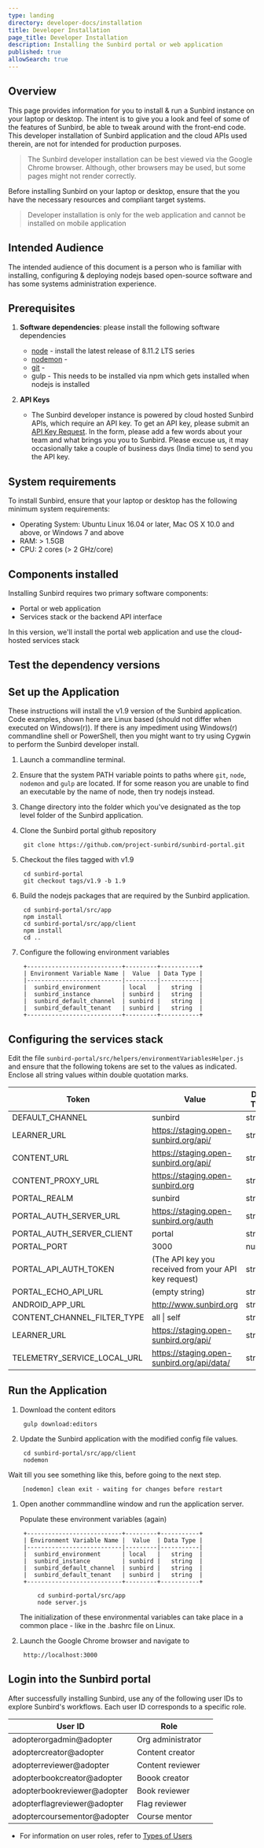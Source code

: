```yaml
---
type: landing
directory: developer-docs/installation
title: Developer Installation
page_title: Developer Installation
description: Installing the Sunbird portal or web application
published: true
allowSearch: true
---
```



## Overview

This page provides information for you to install & run a Sunbird instance on your laptop or desktop. The intent is to give you a look and feel of some of the features of Sunbird, be able to tweak around with the front-end code. This developer installation of Sunbird application and the cloud APIs used therein, are not for intended for production purposes.

>The Sunbird developer installation can be best viewed via the Google Chrome browser. Although, other browsers may be used, but some pages might not render correctly.

Before installing Sunbird on your laptop or desktop, ensure that the you have the necessary resources and compliant target systems.

> Developer installation is only for the web application and cannot be installed on mobile application


## Intended Audience

The intended audience of this document is a person who is familiar with installing, configuring & deploying nodejs based open-source software and has some systems administration experience.


## Prerequisites

1. **Software dependencies**: please install the following software dependencies
   * [node](https://nodejs.org/en/download/) - install the latest release of 8.11.2 LTS series
   * [nodemon](https://www.npmjs.com/package/nodemon) - 
   * [git](https://git-scm.com/downloads) - 
   * gulp - This needs to be installed via npm which gets installed when nodejs is installed

1. **API Keys**
   * The Sunbird developer instance is powered by cloud hosted Sunbird APIs, which require an API key. To get an API key, please submit an [API Key Request](https://goo.gl/forms/2tRDfLlbJ2IgjWgA2). In the form, please add a few words about your team and what brings you you to Sunbird. Please excuse us, it may occasionally take a couple of business days (India time) to send you the API key.


## System requirements

To install Sunbird, ensure that your laptop or desktop has the following minimum system requirements:

- Operating System: Ubuntu Linux 16.04 or later, Mac OS X 10.0 and above, or Windows 7 and above
- RAM: > 1.5GB
- CPU: 2 cores (> 2 GHz/core)


## Components installed

Installing Sunbird requires two primary software components:
- Portal or web application
- Services stack or the backend API interface

In this version, we'll install the portal web application and use the cloud-hosted services stack


## Test the dependency versions


## Set up the Application

These instructions will install the v1.9 version of the Sunbird application. Code examples, shown here are Linux based (should not differ when executed on Windows(r)). If there is any impediment using Windows(r) commandline shell or PowerShell, then you might want to try using Cygwin to perform the Sunbird developer install.

1. Launch a commandline terminal.

1. Ensure that the system PATH variable points to paths where `git`, `node`, `nodemon` and `gulp` are located. If for some reason you are unable to find an executable by the name of node, then try nodejs instead.

1. Change directory into the folder which you've designated as the top level folder of the Sunbird application.

1. Clone the Sunbird portal github repository

        git clone https://github.com/project-sunbird/sunbird-portal.git

1. Checkout the files tagged with v1.9

        cd sunbird-portal
        git checkout tags/v1.9 -b 1.9

1. Build the nodejs packages that are required by the Sunbird application.

        cd sunbird-portal/src/app
        npm install
        cd sunbird-portal/src/app/client
        npm install
        cd ..

1. Configure the following environment variables

        +---------------------------+---------+-----------+
        | Environment Variable Name |  Value  | Data Type |
        |---------------------------|---------|-----------|
        |  sunbird_environment      | local   |   string  |
        |  sunbird_instance         | sunbird |   string  |
        |  sunbird_default_channel  | sunbird |   string  |
        |  sunbird_default_tenant   | sunbird |   string  |
        +---------------------------+---------+-----------+


## Configuring the services stack

Edit the file `sunbird-portal/src/helpers/environmentVariablesHelper.js` and ensure that the following tokens are set to the values as indicated. Enclose all string values within double quotation marks.

|            Token            |                   Value                              | Data Type |
|-----------------------------|------------------------------------------------------|-----------|
| DEFAULT_CHANNEL             | sunbird                                              | string    |
| LEARNER_URL                 | https://staging.open-sunbird.org/api/                |  string   |
| CONTENT_URL                 | https://staging.open-sunbird.org/api/                |  string   |
| CONTENT_PROXY_URL           | https://staging.open-sunbird.org                     |  string   |
| PORTAL_REALM                | sunbird                                              |  string   |
| PORTAL_AUTH_SERVER_URL      | https://staging.open-sunbird.org/auth                |  string   |
| PORTAL_AUTH_SERVER_CLIENT   | portal                                               |  string   |
| PORTAL_PORT                 | 3000                                                 |  number   |
| PORTAL_API_AUTH_TOKEN       | (The API key you received from your API key request) |  string   |
| PORTAL_ECHO_API_URL         | (empty string)                                       |  string   |
| ANDROID_APP_URL             | http://www.sunbird.org                               |  string   |
| CONTENT_CHANNEL_FILTER_TYPE | all &#124; self                                      |  string   |
| LEARNER_URL                 | https://staging.open-sunbird.org/api/                |  string   |
| TELEMETRY_SERVICE_LOCAL_URL | https://staging.open-sunbird.org/api/data/           |  string   |


## Run the Application

1. Download the content editors

        gulp download:editors

1. Update the Sunbird application with the modified config file values.

        cd sunbird-portal/src/app/client
        nodemon

Wait till you see something like this, before going to the next step.

        [nodemon] clean exit - waiting for changes before restart

1. Open another commmandline window and run the application server.

    Populate these environment variables (again)

        +---------------------------+---------+-----------+
        | Environment Variable Name |  Value  | Data Type |
        |---------------------------|---------|-----------|
        |  sunbird_environment      | local   |   string  |
        |  sunbird_instance         | sunbird |   string  |
        |  sunbird_default_channel  | sunbird |   string  |
        |  sunbird_default_tenant   | sunbird |   string  |
        +---------------------------+---------+-----------+

            cd sunbird-portal/src/app
            node server.js


    The initialization of these environmental variables can take place in a common place - like in the .bashrc file on Linux.

1. Launch the Google Chrome browser and navigate to

        http://localhost:3000

## Login into the Sunbird portal

After successfully installing Sunbird, use any of the following user IDs to explore Sunbird's workflows. Each user ID corresponds to a specific role.


| User ID | Role |  |
|---|---|---|
| adopterorgadmin@adopter | Org administrator |  |
| adoptercreator@adopter | Content creator  |  |
| adopterreviewer@adopter | Content reviewer |  |
| adopterbookcreator@adopter | Boook creator |  |
| adopterbookreviewer@adopter | Book reviewer |  |
| adopterflagreviewer@adopter | Flag reviewer |  |
| adoptercoursementor@adopter | Course mentor |  |

* For information on user roles, refer to [Types of Users](pages/features-documentation/userrole)

